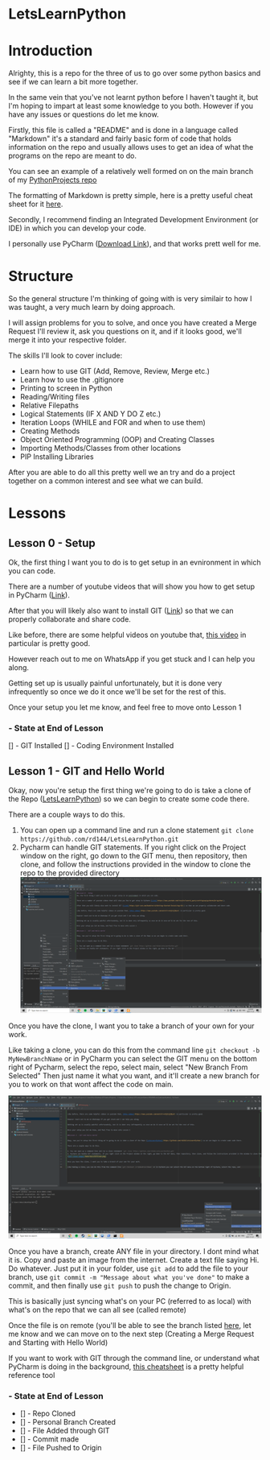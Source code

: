 # LetsLearnPython

# Introduction

Alrighty, this is a repo for the three of us to go over some python basics and see if we can learn a bit more together.

In the same vein that you've not learnt python before I haven't taught it, but I'm hoping to impart at least some knowledge to you both. However if you have any issues or questions do let me know.

Firstly, this file is called a "README" and is done in a language called "Markdown" it's a standard and fairly basic form of code that holds information on the repo and usually allows uses to get an idea of what the programs on the repo are meant to do.

You can see an example of a relatively well formed on on the main branch of my [PythonProjects repo](https://github.com/rd144/PythonProjects)

The formatting of Markdown is pretty simple, here is a pretty useful cheat sheet for it [here](https://www.markdownguide.org/cheat-sheet/).

Secondly, I recommend finding an Integrated Development Environment (or IDE) in which you can develop your code.

I personally use PyCharm ([Download Link](https://www.jetbrains.com/pycharm/download/download-thanks.html?platform=windows&code=PCC)), and that works prett well for me.

# Structure

So the general structure I'm thinking of going with is very similair to how I was taught, a very much learn by doing approach.

I will assign problems for you to solve, and once you have created a Merge Request I'll review it, ask you questions on it, and if it looks good, we'll merge it into your respective folder.

The skills I'll look to cover include:

- Learn how to use GIT (Add, Remove, Review, Merge etc.)
- Learn how to use the .gitignore
- Printing to screen in Python
- Reading/Writing files
- Relative Filepaths
- Logical Statements (IF X AND Y DO Z etc.)
- Iteration Loops (WHILE and FOR and when to use them)
- Creating Methods
- Object Oriented Programming (OOP) and Creating Classes
- Importing Methods/Classes from other locations
- PIP Installing Libraries

After you are able to do all this pretty well we an try and do a project together on a common interest and see what we can build.

# Lessons

## Lesson 0 - Setup
Ok, the first thing I want you to do is to get setup in an evnironment in which you can code.

There are a number of youtube videos that will show you how to get setup in PyCharm ([Link](https://www.youtube.com/results?search_query=setting+up+pycharm+for+python)).

After that you will likely also want to install GIT ([Link](https://git-scm.com/book/en/v2/Getting-Started-Installing-Git)) so that we can properly collaborate and share code.

Like before, there are some helpful videos on youtube that, [this video](https://www.youtube.com/watch?v=USjZcfj8yxE) in particular is pretty good.

However reach out to me on WhatsApp if you get stuck and I can help you along.

Getting set up is usually painful unfortunately, but it is done very infrequently so once we do it once we'll be set for the rest of this.

Once your setup you let me know, and feel free to move onto Lesson 1

### - State at End of Lesson

[] - GIT Installed
[] - Coding Environment Installed

## Lesson 1 - GIT and Hello World

Okay, now you're setup the first thing we're going to do is take a clone of the Repo ([LetsLearnPython](https://github.com/rd144/LetsLearnPython)) so we can begin to create some code there.

There are a couple ways to do this.

1. You can open up a command line and run a clone statement `git clone https://github.com/rd144/LetsLearnPython.git`
2. Pycharm can handle GIT statements. If you right click on the Project window on the right, go down to the GIT menu, then repository, then clone, and follow the instructions provided in the window to clone the repo to the provided directory
![GIT Clone Image](Materials/GITClone.png)

Once you have the clone, I want you to take a branch of your own for your work.

Like taking a clone, you can do this from the command line `git checkout -b MyNewBranchName` or in PyCharm you can select the GIT menu on the bottom right of Pycharm, select the repo, select main, select "New Branch From Selected" Then just name it what you want, and it'll create a new branch for you to work on that wont affect the code on main.

![GIT Branch Image](Materials/GITBranch.png)

Once you have a branch, create ANY file in your directory. I dont mind what it is. Copy and paste an image from the internet. Create a text file saying Hi. Do whatever. Just put it in your folder, use `git add` to add the file to your branch, use `git commit -m "Message about what you've done"` to make a commit, and then finally use `git push` to push the change to Origin. 

This is basically just syncing what's on your PC (referred to as local) with what's on the repo that we can all see (called remote)

Once the file is on remote (you'll be able to see the branch listed [here](https://github.com/rd144/LetsLearnPython/branches), let me know and we can move on to the next step (Creating a Merge Request and Starting with Hello World)

If you want to work with GIT through the command line, or understand what PyCharm is doing in the background, [this cheatsheet](https://wac-cdn.atlassian.com/dam/jcr:e7e22f25-bba2-4ef1-a197-53f46b6df4a5/SWTM-2088_Atlassian-Git-Cheatsheet.pdf?cdnVersion=99) is a pretty helpful reference tool

### - State at End of Lesson

- [] - Repo Cloned
- [] - Personal Branch Created
- [] - File Added through GIT
- [] - Commit made
- [] - File Pushed to Origin
